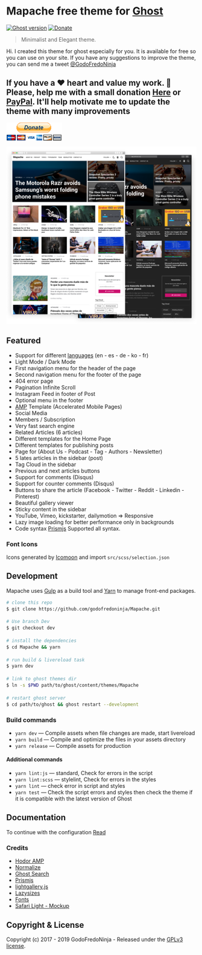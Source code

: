 # Mapache free theme for [Ghost](https://github.com/tryghost/ghost/)

[![Ghost version](https://img.shields.io/badge/Ghost-3.x-brightgreen.svg)](https://github.com/TryGhost/Ghost)
[![Donate](https://img.shields.io/badge/donate-paypal-blue.svg)](https://www.paypal.me/godofredoninja)

> Minimalist and Elegant theme.

Hi. I created this theme for ghost especially for you.
It is available for free so you can use on your site. If you have any suggestions to improve the theme,  you can send me a tweet [@GodoFredoNinja](https://goo.gl/y3aivK)

## If you have a :heart: heart and value my work. :pray: Please, help me with a small donation [Here](https://www.paypal.com/cgi-bin/webscr?cmd=_s-xclick&hosted_button_id=4H53Q4RTPSFQW&source=url) or [PayPal](https://www.paypal.me/godofredoninja). It'll help motivate me to update the theme with many improvements

[![donate](./donate.gif)](https://www.paypal.me/godofredoninja)

![mapache theme for ghost](./screenshot.png)

## Featured

- Support for different [languages](http://themes.ghost.org/docs/i18n#section-how-to-add-any-language) (en - es - de - ko - fr)
- Light Mode / Dark Mode
- First navigation menu for the header of the page
- Second navigation menu for the footer of the page
- 404 error page
- Pagination Infinite Scroll
- Instagram Feed in footer of Post
- Optional menu in the footer
- [AMP](https://github.com/godofredoninja/Hodor-AMP-Template-for-Ghost) Template (Accelerated Mobile Pages)
- Social Media
- Members / Subscription
- Very fast search engine
- Related Articles (6 articles)
- Different templates for the Home Page
- Different templates for publishing posts
- Page for (About Us - Podcast - Tag - Authors - Newsletter)
- 5 lates articles in the sidebar (post)
- Tag Cloud in the sidebar
- Previous and next articles buttons
- Support for comments (Disqus)
- Support for counter comments (Disqus)
- Buttons to share the article (Facebook - Twitter - Reddit - Linkedin - Pinterest)
- Beautiful gallery viewer
- Sticky content in the sidebar
- YouTube, Vimeo, kickstarter, dailymotion => Responsive
- Lazy image loading for better performance only in backgrounds
- Code syntax [Prismjs](http://prismjs.com/index.html#languages-list) Supported all syntax.

### Font Icons

Icons generated by [Icomoon](https://icomoon.io/app/#/select) and import  `src/scss/selection.json`

## Development

Mapache uses [Gulp](https://gulpjs.com/) as a build tool and [Yarn](https://yarnpkg.com/) to manage front-end packages.

```bash
# clone this repo
$ git clone https://github.com/godofredoninja/Mapache.git

# Use branch Dev
$ git checkout dev

# install the dependencies
$ cd Mapache && yarn

# run build & livereload task
$ yarn dev

# link to ghost themes dir
$ ln -s $PWD path/to/ghost/content/themes/Mapache

# restart ghost server
$ cd path/to/ghost && ghost restart --development
```

### Build commands

- `yarn dev` — Compile assets when file changes are made, start livereload
- `yarn build` — Compile and optimize the files in your assets directory
- `yarn release` — Compile assets for production

#### Additional commands

- `yarn lint:js` — standard, Check for errors in the script
- `yarn lint:scss` — stylelint, Check for errors in the styles
- `yarn lint` — check error in script and styles
- `yarn test` — Check the script errors and styles then check the theme if it is compatible with the latest version of Ghost

## Documentation

To continue with the configuration [Read](https://github.com/GodoFredoNinja/Mapache)

### Credits

- [Hodor AMP](https://github.com/godofredoninja/Hodor-AMP-Ghost)
- [Normalize](https://necolas.github.io/normalize.css/)
- [Ghost Search](https://github.com/HauntedThemes/ghost-search)
- [Prismjs](http://prismjs.com/)
- [lightgallery.js](https://github.com/sachinchoolur/lightgallery.js/)
- [Lazysizes](https://github.com/aFarkas/lazysizes)
- [Fonts](https://fonts.googleapis.com/css?family=Merriweather:300i,400,700|Roboto|Roboto+Mono:300i,400,500,700)
- [Safari Light - Mockup](https://www.uplabs.com/posts/safari-light-version)

## Copyright & License

Copyright (c) 2017 - 2019 GodoFredoNinja - Released under the [GPLv3 license](LICENSE).
